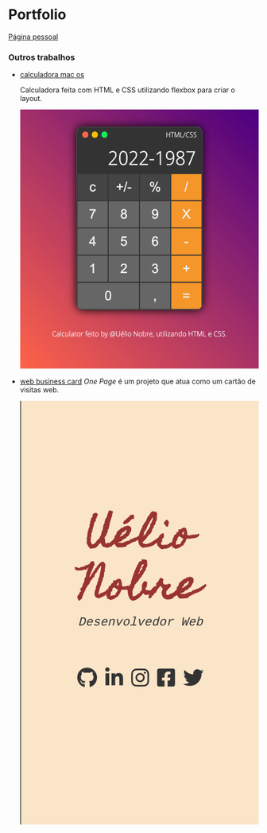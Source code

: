 # Portfolio

[Página pessoal](https://unobre.com.br/portfolio/v1/#home)

### Outros trabalhos

- [calculadora mac os](works/calculadora-macos)

  Calculadora feita com HTML e CSS utilizando flexbox para criar o layout.

  ![Screenshot](works/calculadora-macos/images/screenshot.png)

- [web business card](works/app-bussiness-card)
  _One Page_ é um projeto que atua como um cartão de visitas web.

  ![Screenshot](works/app-bussiness-card/images/screenshot.png)
